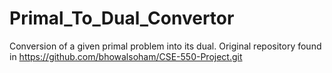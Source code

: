 # Primal_To_Dual_Convertor
Conversion of a given primal problem into its dual. Original repository found in https://github.com/bhowalsoham/CSE-550-Project.git
